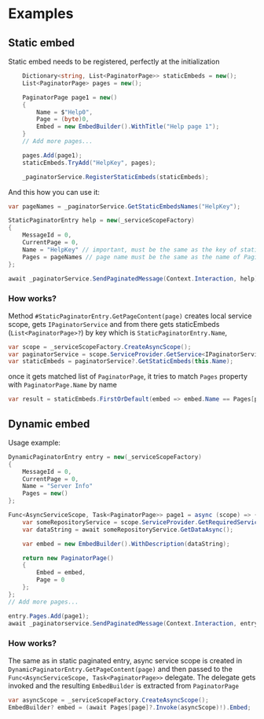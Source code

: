 # Examples
## Static embed
Static embed needs to be registered, perfectly at the initialization 
```cs
    Dictionary<string, List<PaginatorPage>> staticEmbeds = new();
    List<PaginatorPage> pages = new();

    PaginatorPage page1 = new()
    {
        Name = $"Help0",
        Page = (byte)0,
        Embed = new EmbedBuilder().WithTitle("Help page 1");
    }
    // Add more pages...

    pages.Add(page1);
    staticEmbeds.TryAdd("HelpKey", pages);

    _paginatorService.RegisterStaticEmbeds(staticEmbeds);
```

And this how you can use it: 
```cs
var pageNames = _paginatorService.GetStaticEmbedsNames("HelpKey");

StaticPaginatorEntry help = new(_serviceScopeFactory)
{
    MessageId = 0,
    CurrentPage = 0,
    Name = "HelpKey" // important, must be the same as the key of staticEmbeds entry that contains the pages
    Pages = pageNames // page name must be the same as the name of PaginatorPage you want to get
};

await _paginatorService.SendPaginatedMessage(Context.Interaction, help);
```

### How works?
Method `#StaticPaginatorEntry.GetPageContent(page)` creates local service scope, gets `IPaginatorService` and from there gets staticEmbeds (`List<PaginatorPage>?`) by key which is `StaticPaginatorEntry.Name`, 
```cs
var scope = _serviceScopeFactory.CreateAsyncScope();
var paginatorService = scope.ServiceProvider.GetService<IPaginatorService>();
var staticEmbeds = paginatorService?.GetStaticEmbeds(this.Name);
```

once it gets matched list of `PaginatorPage`, it tries to match `Pages` property with `PaginatorPage.Name` by name
```cs
var result = staticEmbeds.FirstOrDefault(embed => embed.Name == Pages[page]);
```

## Dynamic embed
Usage example:
```cs
DynamicPaginatorEntry entry = new(_serviceScopeFactory)
{
    MessageId = 0,
    CurrentPage = 0,
    Name = "Server Info"
    Pages = new()
};

Func<AsyncServiceScope, Task<PaginatorPage>> page1 = async (scope) => {
    var someRepositoryService = scope.ServiceProvider.GetRequiredService<ISomeRepositoryService>();
    var dataString = await someRepositoryService.GetDataAsync();

    var embed = new EmbedBuilder().WithDescription(dataString);

    return new PaginatorPage() 
    {
        Embed = embed,
        Page = 0
    };
};
// Add more pages...

entry.Pages.Add(page1);
await _paginatorservice.SendPaginatedMessage(Context.Interaction, entry);
```

### How works?
The same as in static paginated entry, async service scope is created in `DynamicPaginatorEntry.GetPageContent(page)` and then passed to the `Func<AsyncServiceScope, Task<PaginatorPage>>` delegate. The delegate gets invoked and the resulting `EmbedBuilder` is extracted from `PaginatorPage`   
```cs
var asyncScope = _serviceScopeFactory.CreateAsyncScope();
EmbedBuilder? embed = (await Pages[page]?.Invoke(asyncScope)!).Embed;
```
